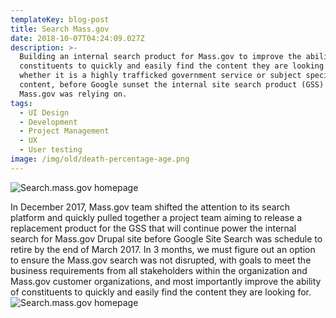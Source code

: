 ```yaml
---
templateKey: blog-post
title: Search Mass.gov
date: 2018-10-07T04:24:09.027Z
description: >-
  Building an internal search product for Mass.gov to improve the ability of
  constituents to quickly and easily find the content they are looking for -
  whether it is a highly trafficked government service or subject specific
  content, before Google sunset the internal site search product (GSS) that
  Mass.gov was relying on.
tags:
  - UI Design
  - Development
  - Project Management
  - UX
  - User testing
image: /img/old/death-percentage-age.png
---
```

![Search.mass.gov homepage](/img/search.jpg)

In December 2017, Mass.gov team shifted the attention to its search platform and quickly pulled together a project team aiming to release a replacement product for the GSS that will continue power the internal search for Mass.gov Drupal site before Google Site Search was schedule to retire by the end of March 2017. In 3 months, we must figure out an option to ensure the Mass.gov search was not disrupted, with goals to meet the business requirements from all stakeholders within the organization and Mass.gov customer organizations, and most importantly improve the ability of constituents to quickly and easily find the content they are looking for.
![Search.mass.gov homepage](/img/search.jpg)
